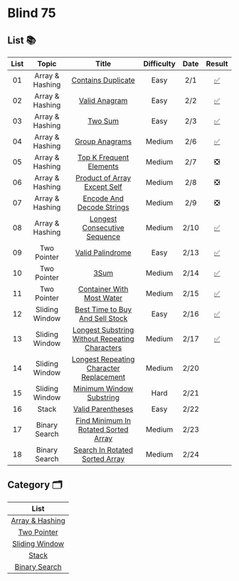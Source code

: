 # Blind 75

## List 📚

| List |Topic                          | Title                | Difficulty |  Date             | Result | 
| :--: |:----------------------------: | :------------------: | :-------:  | :---------------: |:----:| 
| 01 | Array & Hashing | [Contains Duplicate](https://leetcode.com/problems/contains-duplicate/) | Easy | 2/1 |[✅](../ArrayAndHashing/ContainsDuplicate/containsDuplicate.js)|
| 02 | Array & Hashing | [Valid Anagram](https://leetcode.com/problems/valid-anagram/) | Easy | 2/2 |[✅](../ArrayAndHashing/ValidAnagram/validAnagram.js)|
| 03 | Array & Hashing | [Two Sum](https://leetcode.com/problems/two-sum/) | Easy | 2/3 |[✅](../ArrayAndHashing/TwoSum/twoSum.js)|
| 04 | Array & Hashing | [Group Anagrams](https://leetcode.com/problems/group-anagrams/) | Medium | 2/6 |[✅](../ArrayAndHashing/GroupAnagrams/groupAnagrams.js)|
| 05 | Array & Hashing | [Top K Frequent Elements](https://leetcode.com/problems/top-k-frequent-elements/) | Medium | 2/7 |❎|
| 06 | Array & Hashing | [Product of Array Except Self](https://leetcode.com/problems/product-of-array-except-self/) | Medium | 2/8 |❎|
| 07 | Array & Hashing | [Encode And Decode Strings](https://leetcode.com/problems/encode-and-decode-strings/) | Medium | 2/9 |❎|
| 08 | Array & Hashing | [Longest Consecutive Sequence](https://leetcode.com/problems/longest-consecutive-sequence/) | Medium | 2/10 |[✅](../ArrayAndHashing/LongestConsecutiveSequence/longestConsecutiveSequence.js)|
| 09 | Two Pointer | [Valid Palindrome](https://leetcode.com/problems/valid-palindrome/) | Easy | 2/13 |[✅](../TwoPointer/ValidPalindrome/validPalindrome.js)|
| 10 | Two Pointer | [3Sum](https://leetcode.com/problems/3sum/) | Medium | 2/14 |[✅](../TwoPointer/3Sum/3Sum.js)|
| 11 | Two Pointer | [Container With Most Water](https://leetcode.com/problems/container-with-most-water/) | Medium | 2/15 |[✅](../TwoPointer/ContainerWithMostWater/containerWithMostWater.js)|
| 12 | Sliding Window | [Best Time to Buy And Sell Stock](https://leetcode.com/problems/best-time-to-buy-and-sell-stock/) | Easy | 2/16 |[✅](../SlidingWindow/BestTimeToBuyAndSellStock/bestTimeToBuyAndSellStock.js)|
| 13 | Sliding Window | [Longest Substring Without Repeating Characters](https://leetcode.com/problems/longest-substring-without-repeating-characters/) | Medium | 2/17 |[✅](../SlidingWindow/LongestSubstringWithoutRepeatingCharacters/longestSubstringWithoutRepeatingCharacters.js)|
| 14 | Sliding Window | [Longest Repeating Character Replacement](https://leetcode.com/problems/longest-repeating-character-replacement/) | Medium | 2/20 | |
| 15 | Sliding Window | [Minimum Window Substring](https://leetcode.com/problems/minimum-window-substring/) | Hard | 2/21 | |
| 16 | Stack | [Valid Parentheses](https://leetcode.com/problems/valid-parentheses/) | Easy | 2/22 | |
| 17 | Binary Search | [Find Minimum In Rotated Sorted Array](https://leetcode.com/problems/find-minimum-in-rotated-sorted-array/) | Medium | 2/23 | |
| 18 | Binary Search | [Search In Rotated Sorted Array](https://leetcode.com/problems/search-in-rotated-sorted-array/) | Medium | 2/24 | |

## Category 🗂️

| List |
| :--: |
| [Array & Hashing](./ArrayAndHashing) |
| [Two Pointer](./TwoPointer) |
| [Sliding Window](./SlidingWindow) |
| [Stack](./Stack) |
| [Binary Search](./BinarySearch) |